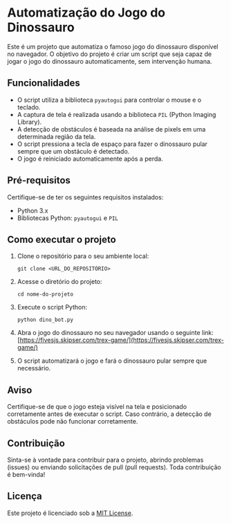 # Automatização do Jogo do Dinossauro

Este é um projeto que automatiza o famoso jogo do dinossauro disponível no navegador. O objetivo do projeto é criar um script que seja capaz de jogar o jogo do dinossauro automaticamente, sem intervenção humana.

## Funcionalidades

- O script utiliza a biblioteca `pyautogui` para controlar o mouse e o teclado.
- A captura de tela é realizada usando a biblioteca `PIL` (Python Imaging Library).
- A detecção de obstáculos é baseada na análise de pixels em uma determinada região da tela.
- O script pressiona a tecla de espaço para fazer o dinossauro pular sempre que um obstáculo é detectado.
- O jogo é reiniciado automaticamente após a perda.

## Pré-requisitos

Certifique-se de ter os seguintes requisitos instalados:

- Python 3.x
- Bibliotecas Python: `pyautogui` e `PIL`

## Como executar o projeto

1. Clone o repositório para o seu ambiente local:

   ```
   git clone <URL_DO_REPOSITÓRIO>
   ```

2. Acesse o diretório do projeto:

   ```
   cd nome-do-projeto
   ```

3. Execute o script Python:

   ```
   python dino_bot.py
   ```

4. Abra o jogo do dinossauro no seu navegador usando o seguinte link: [https://fivesjs.skipser.com/trex-game/](https://fivesjs.skipser.com/trex-game/)

5. O script automatizará o jogo e fará o dinossauro pular sempre que necessário.

## Aviso

Certifique-se de que o jogo esteja visível na tela e posicionado corretamente antes de executar o script. Caso contrário, a detecção de obstáculos pode não funcionar corretamente.

## Contribuição

Sinta-se à vontade para contribuir para o projeto, abrindo problemas (issues) ou enviando solicitações de pull (pull requests). Toda contribuição é bem-vinda!

## Licença

Este projeto é licenciado sob a [MIT License](LICENSE).